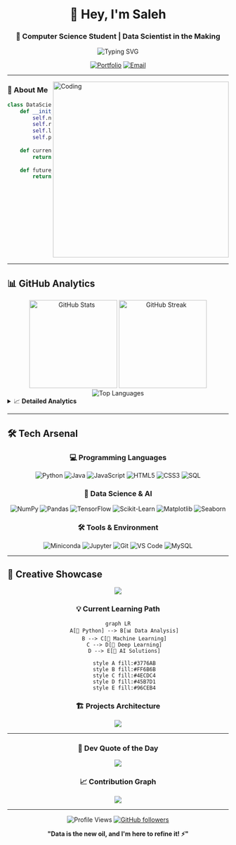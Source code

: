 <div align="center">

# 👋 Hey, I'm Saleh

### 🚀 Computer Science Student | Data Scientist in the Making

<img src="https://readme-typing-svg.herokuapp.com?font=Fira+Code&pause=1000&color=58A6FF&center=true&vCenter=true&width=435&lines=CS+Student+%7C+Data+Science+Enthusiast;Building+AI-Powered+Solutions;Always+Learning%2C+Always+Growing" alt="Typing SVG" />

[![Portfolio](https://img.shields.io/badge/🌐_Portfolio-000000?style=for-the-badge&logo=github&logoColor=white)](https://salehalomair.github.io/MyWebsite/)
[![Email](https://img.shields.io/badge/📧_Email_Me-EA4335?style=for-the-badge&logo=gmail&logoColor=white)](mailto:salehomair1424@gmail.com)

</div>

---

<img align="right" alt="Coding" width="400" src="https://cdn.dribbble.com/users/1162077/screenshots/3848914/programmer.gif">

### 🎯 About Me

```python
class DataScientist:
    def __init__(self):
        self.name = "Saleh Alomair"
        self.role = "CS Student & Future Data Scientist"
        self.language_spoken = ["ar_SA", "en_US"]
        self.passions = ["Machine Learning", "Web Development", "Clean Code"]
        
    def current_focus(self):
        return ["Deep Learning", "Data Visualization", "Backend Systems"]
        
    def future_goals(self):
        return "Becoming a top-tier data scientist 📊🚀"
```

<br clear="right"/>

---

## 📊 GitHub Analytics

<div align="center">
  <picture>
    <source media="(prefers-color-scheme: dark)" srcset="https://github-readme-stats.vercel.app/api?username=SalehAlomair&show_icons=true&theme=tokyonight&bg_color=0D1117&border_color=21262D&icon_color=58A6FF&title_color=58A6FF&text_color=C9D1D9&include_all_commits=true&count_private=true&hide_border=true&border_radius=10">
    <img height="200" src="https://github-readme-stats.vercel.app/api?username=SalehAlomair&show_icons=true&theme=tokyonight&bg_color=0D1117&border_color=21262D&icon_color=58A6FF&title_color=58A6FF&text_color=C9D1D9&include_all_commits=true&count_private=true&hide_border=true&border_radius=10" alt="GitHub Stats">
  </picture>
  
  <picture>
    <source media="(prefers-color-scheme: dark)" srcset="https://github-readme-streak-stats.herokuapp.com?user=SalehAlomair&theme=tokyonight&background=0D1117&border=21262D&stroke=58A6FF&ring=58A6FF&fire=FF7B72&currStreakNum=C9D1D9&sideNums=C9D1D9&currStreakLabel=58A6FF&sideLabels=7D8590&dates=7D8590&hide_border=true&border_radius=10">
    <img height="200" src="https://github-readme-streak-stats.herokuapp.com?user=SalehAlomair&theme=tokyonight&background=0D1117&border=21262D&stroke=58A6FF&ring=58A6FF&fire=FF7B72&currStreakNum=C9D1D9&sideNums=C9D1D9&currStreakLabel=58A6FF&sideLabels=7D8590&dates=7D8590&hide_border=true&border_radius=10" alt="GitHub Streak">
  </picture>
</div>

<div align="center">
  <picture>
    <source media="(prefers-color-scheme: dark)" srcset="https://github-readme-stats.vercel.app/api/top-langs/?username=SalehAlomair&layout=donut-vertical&theme=tokyonight&bg_color=0D1117&border_color=21262D&title_color=58A6FF&text_color=C9D1D9&langs_count=8&hide_border=true&border_radius=10">
    <img src="https://github-readme-stats.vercel.app/api/top-langs/?username=SalehAlomair&layout=donut-vertical&theme=tokyonight&bg_color=0D1117&border_color=21262D&title_color=58A6FF&text_color=C9D1D9&langs_count=8&hide_border=true&border_radius=10" alt="Top Languages">
  </picture>
</div>

<details>
<summary>📈 <b>Detailed Analytics</b></summary>
<br>
<div align="center">
  <img src="https://github-readme-activity-graph.vercel.app/graph?username=SalehAlomair&custom_title=Saleh's%20Contribution%20Graph&bg_color=0D1117&color=58A6FF&line=58A6FF&point=FF7B72&area=true&area_color=58A6FF&title_color=58A6FF&hide_border=true&border_radius=10" alt="Activity Graph"/>
</div>
</details>

---

## 🛠️ Tech Arsenal

<div align="center">

### 💻 Programming Languages
![Python](https://img.shields.io/badge/Python-3776AB?style=for-the-badge&logo=python&logoColor=white)
![Java](https://img.shields.io/badge/Java-ED8B00?style=for-the-badge&logo=openjdk&logoColor=white)
![JavaScript](https://img.shields.io/badge/JavaScript-F7DF1E?style=for-the-badge&logo=javascript&logoColor=black)
![HTML5](https://img.shields.io/badge/HTML5-E34F26?style=for-the-badge&logo=html5&logoColor=white)
![CSS3](https://img.shields.io/badge/CSS3-1572B6?style=for-the-badge&logo=css3&logoColor=white)
![SQL](https://img.shields.io/badge/SQL-4479A1?style=for-the-badge&logo=mysql&logoColor=white)

### 🤖 Data Science & AI
![NumPy](https://img.shields.io/badge/NumPy-013243?style=for-the-badge&logo=numpy&logoColor=white)
![Pandas](https://img.shields.io/badge/Pandas-150458?style=for-the-badge&logo=pandas&logoColor=white)
![TensorFlow](https://img.shields.io/badge/TensorFlow-FF6F00?style=for-the-badge&logo=tensorflow&logoColor=white)
![Scikit-Learn](https://img.shields.io/badge/Scikit--Learn-F7931E?style=for-the-badge&logo=scikit-learn&logoColor=white)
![Matplotlib](https://img.shields.io/badge/Matplotlib-11557c?style=for-the-badge&logo=python&logoColor=white)
![Seaborn](https://img.shields.io/badge/Seaborn-3776AB?style=for-the-badge&logo=python&logoColor=white)

### 🛠️ Tools & Environment
![Miniconda](https://img.shields.io/badge/Miniconda-44A833?style=for-the-badge&logo=anaconda&logoColor=white)
![Jupyter](https://img.shields.io/badge/Jupyter-F37626?style=for-the-badge&logo=jupyter&logoColor=white)
![Git](https://img.shields.io/badge/Git-F05032?style=for-the-badge&logo=git&logoColor=white)
![VS Code](https://img.shields.io/badge/VS%20Code-007ACC?style=for-the-badge&logo=visual-studio-code&logoColor=white)
![MySQL](https://img.shields.io/badge/MySQL-4479A1?style=for-the-badge&logo=mysql&logoColor=white)

</div>

---

## 🎨 Creative Showcase

<div align="center">
  <img src="https://capsule-render.vercel.app/api?type=waving&color=gradient&height=100&section=header&text=Data%20Science%20Journey&fontSize=30&fontAlignY=35&desc=Transforming%20Data%20into%20Insights&descAlignY=55&descAlign=50" />
</div>

<div align="center">
  
### 💡 Current Learning Path
  
```mermaid
graph LR
    A[🐍 Python] --> B[📊 Data Analysis]
    B --> C[🤖 Machine Learning]
    C --> D[🧠 Deep Learning]
    D --> E[🚀 AI Solutions]
    
    style A fill:#3776AB
    style B fill:#FF6B6B
    style C fill:#4ECDC4
    style D fill:#45B7D1
    style E fill:#96CEB4
```

### 🏗️ Projects Architecture
  
<img src="https://github-readme-stats.vercel.app/api/pin/?username=SalehAlomair&repo=your-awesome-project&theme=tokyonight&bg_color=0D1117&title_color=58A6FF&icon_color=58A6FF&text_color=C9D1D9&border_color=21262D&hide_border=true&border_radius=10" />

</div>

---

<div align="center">

### 💭 Dev Quote of the Day
<img src="https://quotes-github-readme.vercel.app/api?type=horizontal&theme=tokyonight&border=true" />

### 📈 Contribution Graph
<img src="https://github-readme-stats.vercel.app/api/wakatime?username=SalehAlomair&theme=tokyonight&hide_border=true" />

---

![Profile Views](https://komarev.com/ghpvc/?username=SalehAlomair&color=58A6FF&style=for-the-badge)
[![GitHub followers](https://img.shields.io/github/followers/SalehAlomair?logo=GitHub&style=for-the-badge)](https://github.com/SalehAlomair)

**"Data is the new oil, and I'm here to refine it! ⚡"**

</div>

